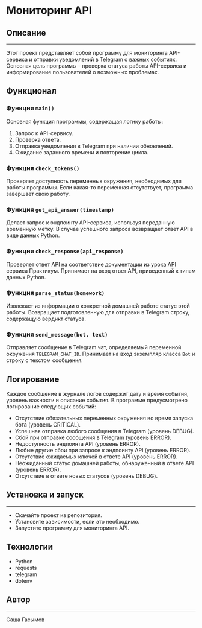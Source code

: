 # **Мониторинг API**

## **Описание**
___
Этот проект представляет собой программу для мониторинга API-сервиса и отправки уведомлений в Telegram о важных событиях. Основная цель программы - проверка статуса работы API-сервиса и информирование пользователей о возможных проблемах.

## **Функционал**

### **Функция `main()`**
Основная функция программы, содержащая логику работы:
1. Запрос к API-сервису.
2. Проверка ответа.
3. Отправка уведомления в Telegram при наличии обновлений.
4. Ожидание заданного времени и повторение цикла.

### **Функция `check_tokens()`**
Проверяет доступность переменных окружения, необходимых для работы программы. Если какая-то переменная отсутствует, программа завершает свою работу.

### **Функция `get_api_answer(timestamp)`**
Делает запрос к эндпоинту API-сервиса, используя переданную временную метку. В случае успешного запроса возвращает ответ API в виде данных Python.

### **Функция `check_response(api_response)`**
Проверяет ответ API на соответствие документации из урока API сервиса Практикум. Принимает на вход ответ API, приведенный к типам данных Python.

### **Функция `parse_status(homework)`**
Извлекает из информации о конкретной домашней работе статус этой работы. Возвращает подготовленную для отправки в Telegram строку, содержащую вердикт статуса.

### **Функция `send_message(bot, text)`**
Отправляет сообщение в Telegram чат, определяемый переменной окружения `TELEGRAM_CHAT_ID`. Принимает на вход экземпляр класса `Bot` и строку с текстом сообщения.

## **Логирование**
Каждое сообщение в журнале логов содержит дату и время события, уровень важности и описание события. В программе предусмотрено логирование следующих событий:
- Отсутствие обязательных переменных окружения во время запуска бота (уровень CRITICAL).
- Успешная отправка любого сообщения в Telegram (уровень DEBUG).
- Сбой при отправке сообщения в Telegram (уровень ERROR).
- Недоступность эндпоинта API (уровень ERROR).
- Любые другие сбои при запросе к эндпоинту API (уровень ERROR).
- Отсутствие ожидаемых ключей в ответе API (уровень ERROR).
- Неожиданный статус домашней работы, обнаруженный в ответе API (уровень ERROR).
- Отсутствие в ответе новых статусов (уровень DEBUG).

## **Установка и запуск**
___
- Скачайте проект из репозитория.
- Установите зависимости, если это необходимо.
- Запустите программу для мониторинга API.
  
## **Технологии**
- Python
- requests
- telegram
- dotenv

## **Автор**
___

Саша Гасымов
